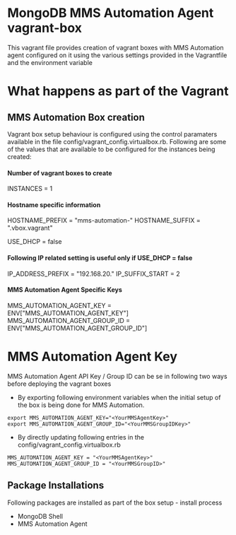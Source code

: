 MongoDB MMS Automation Agent vagrant-box
======================================================

This vagrant file provides creation of vagrant boxes with MMS Automation agent configured
on it using the various settings provided in the Vagrantfile and the environment variable

# What happens as part of the Vagrant 
## MMS Automation Box creation 
Vagrant box setup behaviour is configured using the control paramaters available in the file
config/vagrant_config.virtualbox.rb. Following are some of the values that are available 
to be configured for the instances being created:

#### Number of vagrant boxes to create
INSTANCES = 1

#### Hostname specific information 
HOSTNAME_PREFIX = "mms-automation-"
HOSTNAME_SUFFIX = ".vbox.vagrant"

USE_DHCP = false

#### Following IP related setting is useful only if USE_DHCP = false
IP_ADDRESS_PREFIX = "192.168.20."
IP_SUFFIX_START = 2

#### MMS Automation Agent Specific Keys
MMS_AUTOMATION_AGENT_KEY = ENV["MMS_AUTOMATION_AGENT_KEY"]
MMS_AUTOMATION_AGENT_GROUP_ID = ENV["MMS_AUTOMATION_AGENT_GROUP_ID"]


# MMS Automation Agent Key
MMS Automation Agent API Key / Group ID can be se in following two ways before deploying the vagrant boxes
- By exporting following environment variables when the initial setup of the box is being 
done for MMS Automation.
```
export MMS_AUTOMATION_AGENT_KEY="<YourMMSAgentKey>"
export MMS_AUTOMATION_AGENT_GROUP_ID="<YourMMSGroupIDKey>"
```
- By directly updating following entries in the config/vagrant_config.virtualbox.rb
```
MMS_AUTOMATION_AGENT_KEY = "<YourMMSAgentKey>"
MMS_AUTOMATION_AGENT_GROUP_ID = "<YourMMSGroupID>"
```

## Package Installations
Following packages are installed as part of the box setup - install process
- MongoDB Shell
- MMS Automation Agent
